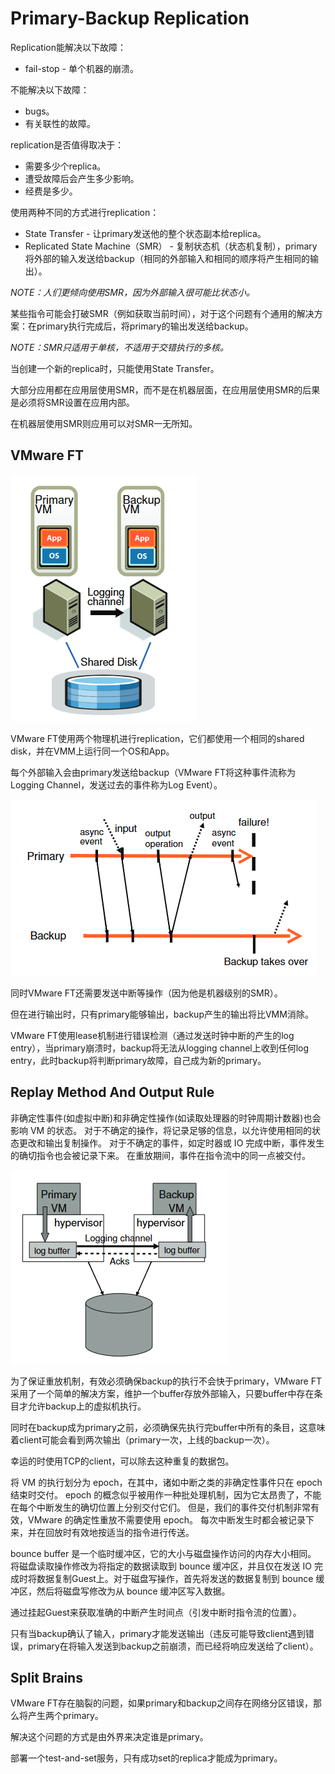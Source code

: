 # Primary-Backup Replication

Replication能解决以下故障：
* fail-stop - 单个机器的崩溃。

不能解决以下故障：
* bugs。
* 有关联性的故障。

replication是否值得取决于：
* 需要多少个replica。
* 遭受故障后会产生多少影响。
* 经费是多少。

使用两种不同的方式进行replication：
* State Transfer - 让primary发送他的整个状态副本给replica。
* Replicated State Machine（SMR） - 复制状态机（状态机复制），primary将外部的输入发送给backup（相同的外部输入和相同的顺序将产生相同的输出）。

*NOTE：人们更倾向使用SMR，因为外部输入很可能比状态小。*

某些指令可能会打破SMR（例如获取当前时间），对于这个问题有个通用的解决方案：在primary执行完成后，将primary的输出发送给backup。

*NOTE：SMR只适用于单核，不适用于交错执行的多核。*

当创建一个新的replica时，只能使用State Transfer。

大部分应用都在应用层使用SMR，而不是在机器层面，在应用层使用SMR的后果是必须将SMR设置在应用内部。

在机器层使用SMR则应用可以对SMR一无所知。

## VMware FT

![F1](./F1.jpg)

VMware FT使用两个物理机进行replication，它们都使用一个相同的shared disk，并在VMM上运行同一个OS和App。

每个外部输入会由primary发送给backup（VMware FT将这种事件流称为Logging Channel，发送过去的事件称为Log Event）。

![F3](./F3.jpg)

同时VMware FT还需要发送中断等操作（因为他是机器级别的SMR）。

但在进行输出时，只有primary能够输出，backup产生的输出将比VMM消除。

VMware FT使用lease机制进行错误检测（通过发送时钟中断的产生的log entry），当primary崩溃时，backup将无法从logging channel上收到任何log entry，此时backup将判断primary故障，自己成为新的primary。

## Replay Method And Output Rule

非确定性事件(如虚拟中断)和非确定性操作(如读取处理器的时钟周期计数器)也会影响 VM 的状态。 对于不确定的操作，将记录足够的信息，以允许使用相同的状态更改和输出复制操作。 对于不确定的事件，如定时器或 IO 完成中断，事件发生的确切指令也会被记录下来。 在重放期间，事件在指令流中的同一点被交付。

![F2](./F2.jpg)

为了保证重放机制，有效必须确保backup的执行不会快于primary，VMware FT采用了一个简单的解决方案，维护一个buffer存放外部输入，只要buffer中存在条目才允许backup上的虚拟机执行。

同时在backup成为primary之前，必须确保先执行完buffer中所有的条目，这意味着client可能会看到两次输出（primary一次，上线的backup一次）。

幸运的时使用TCP的client，可以除去这种重复的数据包。

将 VM 的执行划分为 epoch，在其中，诸如中断之类的非确定性事件只在 epoch 结束时交付。 epoch 的概念似乎被用作一种批处理机制，因为它太昂贵了，不能在每个中断发生的确切位置上分别交付它们。 但是，我们的事件交付机制非常有效，VMware 的确定性重放不需要使用 epoch。 每次中断发生时都会被记录下来，并在回放时有效地按适当的指令进行传送。

bounce buffer 是一个临时缓冲区，它的大小与磁盘操作访问的内存大小相同。 将磁盘读取操作修改为将指定的数据读取到 bounce 缓冲区，并且仅在发送 IO 完成时将数据复制Guest上。对于磁盘写操作，首先将发送的数据复制到 bounce 缓冲区，然后将磁盘写修改为从 bounce 缓冲区写入数据。

通过挂起Guest来获取准确的中断产生时间点（引发中断时指令流的位置）。

只有当backup确认了输入，primary才能发送输出（违反可能导致client遇到错误，primary在将输入发送到backup之前崩溃，而已经将响应发送给了client）。

## Split Brains

VMware FT存在脑裂的问题，如果primary和backup之间存在网络分区错误，那么将产生两个primary。

解决这个问题的方式是由外界来决定谁是primary。

部署一个test-and-set服务，只有成功set的replica才能成为primary。